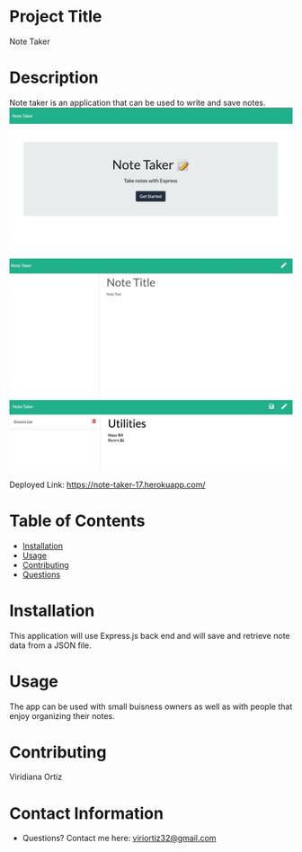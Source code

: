 # Project Title
Note Taker


# Description
Note taker is an application that can be used to write and save notes.
![alt text](https://github.com/xvirix/Note-Taker/blob/main/Photos/photo1.jpg?raw=true)
![alt text](https://github.com/xvirix/Note-Taker/blob/main/Photos/photo2.jpg?raw=true)
![alt text](https://github.com/xvirix/Note-Taker/blob/main/Photos/photo3.jpg?raw=true)

Deployed Link: https://note-taker-17.herokuapp.com/




# Table of Contents 
* [Installation](#-Installation)
* [Usage](#-Usage)
* [Contributing](#-Contributing)
* [Questions](#-Contact-Information)
  
# Installation
This application will use Express.js back end and will save and retrieve note data from a JSON file.

# Usage
The app can be used with small buisness owners as well as with people that enjoy organizing their notes.


# Contributing 
Viridiana Ortiz


# Contact Information 
* Questions? Contact me here: viriortiz32@gmail.com

